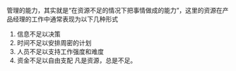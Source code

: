 

管理的能力，其实就是“在资源不足的情况下把事情做成的能力”，这里的资源在产品经理的工作中通常表现为以下几种形式
1. 信息不足以决策
2. 时间不足以安排周密的计划
3. 人员不足以支持工作强度和难度
4. 资金不足以自由支配
凡是资源，总是不足。
